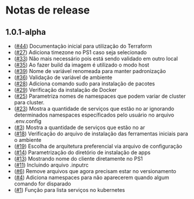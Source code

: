 # Notas de release

## 1.0.1-alpha
- ([#44](https://github.com/raffaeldutra/cid/pull/48)) Documentação inicial para utilização do Terraform
- ([#27](https://github.com/raffaeldutra/cid/pull/42)) Adiciona timezone no PS1 caso seja selecionado
- ([#33](https://github.com/raffaeldutra/cid/pull/37)) Não mais necessário pois está sendo validado em outro local
- ([#35](https://github.com/raffaeldutra/cid/pull/41)) Ao fazer build da imagem é utilizado o modo host
- ([#39](https://github.com/raffaeldutra/cid/pull/40)) Nome de variável renomeada para manter padronização
- ([#36](https://github.com/raffaeldutra/cid/pull/38)) Validação de variável de ambiente
- ([#28](https://github.com/raffaeldutra/cid/pull/34)) Adiciona comando sudo para instalação de pacotes
- ([#29](https://github.com/raffaeldutra/cid/pull/31)) Verificação da instalação de Docker
- ([#25](https://github.com/raffaeldutra/cid/pull/26)) Parametriza nomes de namespaces que podem variar de cluster para cluster.
- ([#23](https://github.com/raffaeldutra/cid/pull/24)) Mostra a quantidade de serviços que estão no ar ignorando determinados namespaces específicados pelo usuário no arquivo .env.config
- ([#3](https://github.com/raffaeldutra/cid/pull/22)) Mostra a quantidade de serviços que estão no ar
- ([#18](https://github.com/raffaeldutra/cid/pull/21)) Verificação do arquivo de instalação das ferramentas iniciais para o ambiente
- ([#19](https://github.com/raffaeldutra/cid/pull/20)) Escolha de arquitetura preferencial via arquivo de configuração
- ([#14](https://github.com/raffaeldutra/cid/pull/16)) Parametrização do diretório de instalação de apps
- ([#13](https://github.com/raffaeldutra/cid/pull/13)) Mostrando nome do cliente diretamente no PS1
- ([#11](https://github.com/raffaeldutra/cid/pull/11)) Incluindo arquivo .inputrc
- ([#6](https://github.com/raffaeldutra/cid/pull/6)) Remove arquivos que agora precisam estar no versionamento
- ([#4](https://github.com/raffaeldutra/cid/pull/5)) Adiciona namespaces para não aparecerem quando algum comando for disparado
- ([#1](https://github.com/raffaeldutra/cid/pull/2)) Função para lista serviços no kubernetes